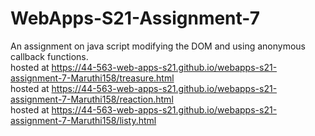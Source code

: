 # WebApps-S21-Assignment-7
An assignment on java script modifying the DOM and using anonymous callback functions.
<br>
hosted at https://44-563-web-apps-s21.github.io/webapps-s21-assignment-7-Maruthi158/treasure.html
<br>
hosted at https://44-563-web-apps-s21.github.io/webapps-s21-assignment-7-Maruthi158/reaction.html
<br>
hosted at https://44-563-web-apps-s21.github.io/webapps-s21-assignment-7-Maruthi158/listy.html
